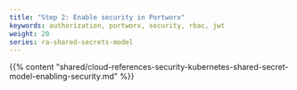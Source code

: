 ```yaml
---
title: "Step 2: Enable security in Portworx"
keywords: authorization, portworx, security, rbac, jwt
weight: 20
series: ra-shared-secrets-model
---
```


{{% content "shared/cloud-references-security-kubernetes-shared-secret-model-enabling-security.md" %}}
